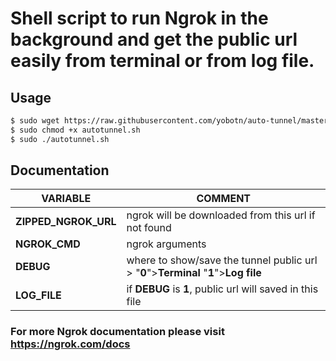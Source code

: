# Shell script to run Ngrok in the background and get the public url easily from terminal or from log file.


## Usage
```sh
$ sudo wget https://raw.githubusercontent.com/yobotn/auto-tunnel/master/autotunnel.sh
$ sudo chmod +x autotunnel.sh
$ sudo ./autotunnel.sh
```
## Documentation
| VARIABLE | COMMENT |
| ------ | ------ |
| **ZIPPED_NGROK_URL** | ngrok will be downloaded from this url if not found |
| **NGROK_CMD** | ngrok arguments |
| **DEBUG** | where to show/save the tunnel public url > "**0**">**Terminal** "**1**">**Log file** |
| **LOG_FILE** | if **DEBUG** is **1**, public url will saved in this file |

### For more Ngrok documentation please visit https://ngrok.com/docs
